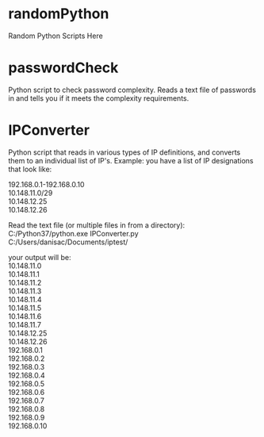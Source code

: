 # randomPython
Random Python Scripts Here

# passwordCheck
Python script to check password complexity. Reads a text file of passwords in and tells you if it meets the complexity requirements.

# IPConverter
Python script that reads in various types of IP definitions, and converts them to an individual list of IP's.
Example: you have a list of IP designations that look like:

192.168.0.1-192.168.0.10  
10.148.11.0/29  
10.148.12.25  
10.148.12.26  

Read the text file (or multiple files in from a directory):  
C:/Python37/python.exe IPConverter.py C:/Users/danisac/Documents/iptest/

your output will be:  
10.148.11.0  
10.148.11.1  
10.148.11.2  
10.148.11.3  
10.148.11.4  
10.148.11.5  
10.148.11.6  
10.148.11.7  
10.148.12.25  
10.148.12.26  
192.168.0.1  
192.168.0.2  
192.168.0.3  
192.168.0.4  
192.168.0.5  
192.168.0.6  
192.168.0.7  
192.168.0.8  
192.168.0.9  
192.168.0.10  
